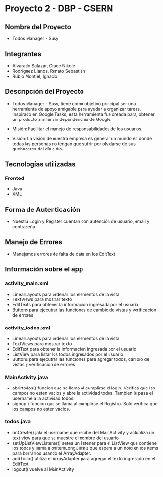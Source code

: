 # Proyecto 2 - DBP - CSERN
##  Nombre del Proyecto

- Todos Manager - Susy

## Integrantes
- Alvarado Salazar, Grace Nikole
- Rodríguez Llanos, Renato Sebastián
- Rubio Montiel, Ignacio

## Descripción del Proyecto
- Todos Manager - Susy, tiene como objetivo principal ser una
  herramienta de apoyo amigable para ayudar a organizar tareas.
  Inspirado en Google Tasks, esta herramienta fue creada para,
  obtener un producto similar sin dependencias de Google.

- Misión: Facilitar el manejo de responsabilidades de los usuarios.

- Visión: La visión de nuestra empresa es generar un mundo en donde todas las personas no tengan que sufrir por olvidarse de sus quehaceres del día a día.

## Tecnologías utilizadas

### Fronted
- Java
- XML

## Forma de Autenticación
- Nuestra Login y Register cuentan con autención de usuario, email y contraseña

## Manejo de Errores
- Manejamos errores de falta de data en los EditText

## Información sobre el app

### activity_main.xml
- LinearLayouts para ordenar los elementos de la vista
- TextViews para mostrar texto
- EditTexts para obtener la informacion ingresada por el usuario
- Buttons para ejecutrar las funciones de cambio de vistas y verificacion de errores

### activity_todos.xml
- LinearLayouts para ordenar los elementos de la vista
- TextViews para mostrar texto
- EditText para obtener la informacion ingresada por el usuario
- ListView para listar los todos ingresados por el usuario
- Buttons para ejecutrar las funciones para agregar todos, cambio de vistas y verificacion de errores

### MainActivity.java
- abrirtodos() funcion que se llama al cumplirse el login. Verifica que lso campos no esten vacios y abre la actividad todos. Tambien le pasa el username a la actividad todos.
- signup() funcion que se llama al cumplirse el Registro. Solo verifica que los campos no esten vacios.

### todos.java
- onCreate() jala el username que recibe del MainActivity y actualiza un text view para que se muestre el nombre del usuario
- setUpListViewListener() setea un listener para el ListView que contiene los todos y llama a onItemLongClick() que espera a un hold en los items para borrarlos usando el ArrayAdapter.
- addTodo() utiliza el ArrayAdapter para agregar el texto ingresado en el EditText
- logout() vuelve al MainActivity
